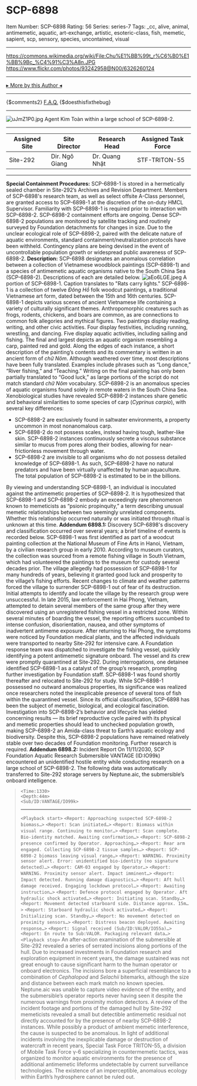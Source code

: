 # SCP-6898
Item Number: SCP-6898
Rating: 56
Series: series-7
Tags: _cc, alive, animal, antimemetic, aquatic, art-exchange, artistic, esoteric-class, fish, memetic, sapient, scp, sensory, species, uncontained, visual

---

<https://commons.wikimedia.org/wiki/File:Chu%E1%BB%99t_r%C6%B0%E1%BB%9Bc_%C4%91%C3%A8n.JPG>  
<https://www.flickr.com/photos/93242958@N00/6326260124>
* * *
[▸ More by this Author ◂](https://scp-wiki.wikidot.com/its-a-bad-idea-s-author-page)
* * *
{$comments2}
[F.A.Q.](https://scp-wiki.wikidot.com/component:info-ayers)
{$doesthisfixthebug}
* * *
![uJmZ1P0.jpg](https://i.imgur.com/uJmZ1P0.jpg)
Agent Kim Toàn within a large school of SCP-6898-2.
* * *
**Assigned Site** | **Site Director** | **Research Head** | **Assigned Task Force**  
---|---|---|---  
Site-292 | Dir. Ngô Giang | Dr. Quang Nhật | STF-TRITON-55  
* * *
**Special Containment Procedures:** SCP-6898-1 is stored in a hermetically sealed chamber in Site-292’s Archives and Revision Department. Members of SCP-6898's research team, as well as select offsite A-Class personnel, are granted access to SCP-6898-1 at the discretion of the on-duty HMCL Supervisor. Familiarity with SCP-6898-1 is required prior to interaction with SCP-6898-2.
SCP-6898-2 containment efforts are ongoing. Dense SCP-6898-2 populations are monitored by satellite tracking and routinely surveyed by Foundation detachments for changes in size. Due to the unclear ecological role of SCP-6898-2, paired with the delicate nature of aquatic environments, standard containment/neutralization protocols have been withheld. Contingency plans are being devised in the event of uncontrollable population growth or widespread public awareness of SCP-6898-2.
**Description:** SCP-6898 designates an anomalous correlation between a collection of Vietnamese woodblock paintings (SCP-6898-1) and a species of antimemetic aquatic organisms native to the South China Sea (SCP-6898-2). Descriptions of each are detailed below.
![aEo6LGE.jpeg](https://i.imgur.com/aEo6LGE.jpeg)
A portion of SCP-6898-1. Caption translates to "Rats carry lights."
SCP-6898-1 is a collection of twelve _Đông Hồ_ folk woodcut paintings, a traditional Vietnamese art form, dated between the 15th and 16th centuries. SCP-6898-1 depicts various scenes of ancient Vietnamese life containing a variety of culturally significant themes. Anthropomorphic creatures such as frogs, rodents, chickens, and boars are common, as are connections to common folk allegories and mythical figures. Two paintings display reading, writing, and other civic activities. Four display festivities, including running, wrestling, and dancing. Five display aquatic activities, including sailing and fishing. The final and largest depicts an aquatic organism resembling a carp, painted red and gold.
Along the edges of each instance, a short description of the painting’s contents and its commentary is written in an ancient form of _chữ Nôm_. Although weathered over time, most descriptions have been fully translated. Examples include phrases such as “Long dance,” “River fishing,” and “Teaching.” Writing on the final painting has only been partially translated to “Good luck,” as large portions of the script do not match standard _chữ Nôm_ vocabulary.
SCP-6898-2 is an anomalous species of aquatic organisms found solely in remote waters in the South China Sea. Xenobiological studies have revealed SCP-6898-2 instances share genetic and behavioral similarities to some species of carp (_Cyprinus carpio_), with several key differences:
  * SCP-6898-2 are exclusively found in saltwater environments, a property uncommon in most nonanomalous carp.
  * SCP-6898-2 do not possess scales, instead having tough, leather-like skin. SCP-6898-2 instances continuously secrete a viscous substance similar to mucus from pores along their bodies, allowing for near-frictionless movement through water.
  * SCP-6898-2 are invisible to all organisms who do not possess detailed knowledge of SCP-6898-1. As such, SCP-6898-2 have no natural predators and have been virtually unaffected by human aquaculture. The total population of SCP-6898-2 is estimated to be in the billions.

By viewing and understanding SCP-6898-1, an individual is inoculated against the antimemetic properties of SCP-6898-2. It is hypothesized that SCP-6898-1 and SCP-6898-2 embody an exceedingly rare phenomenon known to memeticists as “psionic propinquity,” a term describing unusual memetic relationships between two seemingly unrelated components. Whether this relationship occurred naturally or was initiated through ritual is unknown at this time.
**Addendum 6898.1:** Discovery
SCP-6898's discovery and classification occurred over several years; a brief timeline of events is recorded below.
SCP-6898-1 was first identified as part of a woodcut painting collection at the National Museum of Fine Arts in Hanoi, Vietnam, by a civilian research group in early 2010. According to museum curators, the collection was sourced from a remote fishing village in South Vietnam, which had volunteered the paintings to the museum for custody several decades prior. The village allegedly had possession of SCP-6898-1 for many hundreds of years, believing it granted good luck and prosperity to the village’s fishing efforts.
Recent changes to climate and weather patterns forced the village to surrender SCP-6898-1 out of fear of its destruction. Initial attempts to identify and locate the village by the research group were unsuccessful.
In late 2015, law enforcement in Hai Phong, Vietnam, attempted to detain several members of the same group after they were discovered using an unregistered fishing vessel in a restricted zone. Within several minutes of boarding the vessel, the reporting officers succumbed to intense confusion, disorientation, nausea, and other symptoms of inadvertent antimeme exposure. After returning to Hai Phong, the symptoms were noticed by Foundation medical plants, and the affected individuals were transported to nearby Site-292 for intensive care.
A Foundation response team was dispatched to investigate the fishing vessel, quickly identifying a potent antimemetic signature onboard. The vessel and its crew were promptly quarantined at Site-292. During interrogations, one detainee identified SCP-6898-1 as a catalyst of the group’s research, prompting further investigation by Foundation staff. SCP-6898-1 was found shortly thereafter and relocated to Site-292 for study.
While SCP-6898-1 possessed no outward anomalous properties, its significance was realized once researchers noted the inexplicable presence of several tons of fish within the quarantined vessel.
Since its official classification, SCP-6898 has been the subject of memetic, biological, and ecological fascination. Investigation into SCP-6898-2’s behavior and lifecycle has yielded concerning results — its brief reproductive cycle paired with its physical and memetic properties should lead to unchecked population growth, making SCP-6898-2 an Amida-class threat to Earth’s aquatic ecology and biodiversity. Despite this, SCP-6898-2 populations have remained relatively stable over two decades of Foundation monitoring. Further research is required.
**Addendum 6898.2:** Incident Report
On 11/11/2030, SCP Foundation Aquatic Research Submersible VANTAGE (ID:IO99k) encountered an unidentified hostile entity while conducting research on a large school of SCP-6898-2. The following data was automatically transferred to Site-292 storage servers by Neptune.aic, the submersible’s onboard intelligence.
> `<Time:1330>`  
>  `<Depth:44m>`  
>  `<Sub/ID:VANTAGE/IO99k>`
> * * *
> `<Playback start>`
> `<Report: Approaching suspected SCP-6898-2 biomass…>`
> `<Report: Scan initiated…>`
> `<Report: Biomass within visual range. Continuing to monitor…>`
> `<Report: Scan complete. Bio-identity matched. Awaiting confirmation…>`
> `<Report: SCP-6898-2 presence confirmed by Operator. Approaching…>`
> `<Report: Rear arm engaged. Collecting SCP-6898-2 tissue samples…>`
> `<Report: SCP-6898-2 biomass leaving visual range…>`
> `<Report: WARNING. Proximity sensor alert. Error: unidentified bio-identity (no signature detected)…>`
> `<Report: CAM-03 engaged by Operator…>`
> `<Report: WARNING. Proximity sensor alert. Impact imminent…>`
> `<Report: Impact detected. Running damage diagnostics…>`
> `<Report: Aft hull damage received. Engaging lockdown protocol…>`
> `<Report: Awaiting instruction…>`
> `<Report: Defence protocol engaged by Operator. Aft hydraulic shock activated…>`
> `<Report: Initiating scan. Standby…>`
> `<Report: Movement detected starboard side. Distance approx. 15m…>`
> `<Report: Starboard hydraulic shock activated…>`
> `<Report: Initializing scan. Standby…>`
> `<Report: No movement detected on proximity sensors…>`
> `<Report: Distress beacon deployed. Awaiting response…>`
> `<Report: Signal received (Sub/ID:VALOR/IO55a)…>`
> `<Report: En route to Sub:VALOR. Packaging relevant data…>`
> `<Playback stop>`
An after-action examination of the submersible at Site-292 revealed a series of serrated incisions along portions of the hull. Due to increased investments in Foundation research and exploration equipment in recent years, the damage sustained was not great enough to cause significant harm to the human operator or onboard electronics.
The incisions bore a superficial resemblance to a combination of _Cephalopod_ and _Selachii_ bitemarks, although the size and distance between each mark match no known species. Neptune.aic was unable to capture video evidence of the entity, and the submersible’s operator reports never having seen it despite the numerous warnings from proximity motion detectors.
A review of the incident footage and portions of the damaged hull by Site-292 memeticists revealed a small but detectible antimemetic residual not directly accounted for by the presence of nearby SCP-6898-2 instances. While possibly a product of ambient memetic interference, the cause is suspected to be anomalous.
In light of additional incidents involving the inexplicable damage or destruction of watercraft in recent years, Special Task Force TRITON-55, a division of Mobile Task Force γ-6 specializing in countermemetic tactics, was organized to monitor aquatic environments for the presence of additional antimemetic lifeforms undetectable by current surveillance technologies.
The existence of an imperceptible, anomalous ecology within Earth’s hydrosphere cannot be ruled out.